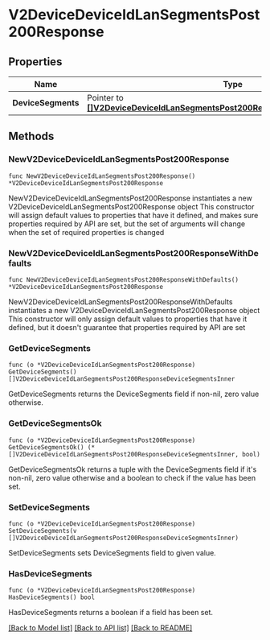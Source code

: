 # V2DeviceDeviceIdLanSegmentsPost200Response

## Properties

Name | Type | Description | Notes
------------ | ------------- | ------------- | -------------
**DeviceSegments** | Pointer to [**[]V2DeviceDeviceIdLanSegmentsPost200ResponseDeviceSegmentsInner**](V2DeviceDeviceIdLanSegmentsPost200ResponseDeviceSegmentsInner.md) |  | [optional] 

## Methods

### NewV2DeviceDeviceIdLanSegmentsPost200Response

`func NewV2DeviceDeviceIdLanSegmentsPost200Response() *V2DeviceDeviceIdLanSegmentsPost200Response`

NewV2DeviceDeviceIdLanSegmentsPost200Response instantiates a new V2DeviceDeviceIdLanSegmentsPost200Response object
This constructor will assign default values to properties that have it defined,
and makes sure properties required by API are set, but the set of arguments
will change when the set of required properties is changed

### NewV2DeviceDeviceIdLanSegmentsPost200ResponseWithDefaults

`func NewV2DeviceDeviceIdLanSegmentsPost200ResponseWithDefaults() *V2DeviceDeviceIdLanSegmentsPost200Response`

NewV2DeviceDeviceIdLanSegmentsPost200ResponseWithDefaults instantiates a new V2DeviceDeviceIdLanSegmentsPost200Response object
This constructor will only assign default values to properties that have it defined,
but it doesn't guarantee that properties required by API are set

### GetDeviceSegments

`func (o *V2DeviceDeviceIdLanSegmentsPost200Response) GetDeviceSegments() []V2DeviceDeviceIdLanSegmentsPost200ResponseDeviceSegmentsInner`

GetDeviceSegments returns the DeviceSegments field if non-nil, zero value otherwise.

### GetDeviceSegmentsOk

`func (o *V2DeviceDeviceIdLanSegmentsPost200Response) GetDeviceSegmentsOk() (*[]V2DeviceDeviceIdLanSegmentsPost200ResponseDeviceSegmentsInner, bool)`

GetDeviceSegmentsOk returns a tuple with the DeviceSegments field if it's non-nil, zero value otherwise
and a boolean to check if the value has been set.

### SetDeviceSegments

`func (o *V2DeviceDeviceIdLanSegmentsPost200Response) SetDeviceSegments(v []V2DeviceDeviceIdLanSegmentsPost200ResponseDeviceSegmentsInner)`

SetDeviceSegments sets DeviceSegments field to given value.

### HasDeviceSegments

`func (o *V2DeviceDeviceIdLanSegmentsPost200Response) HasDeviceSegments() bool`

HasDeviceSegments returns a boolean if a field has been set.


[[Back to Model list]](../README.md#documentation-for-models) [[Back to API list]](../README.md#documentation-for-api-endpoints) [[Back to README]](../README.md)


